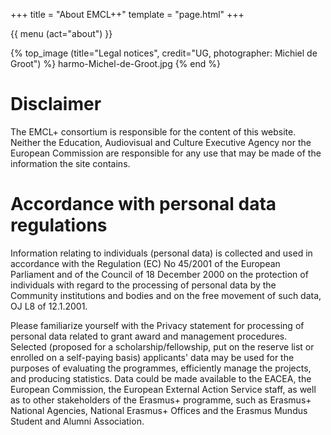 +++
title = "About EMCL++"
template = "page.html"
+++

{{ menu (act="about") }} 


{% top_image (title="Legal notices", credit="UG, photographer: Michiel de Groot") %}
	harmo-Michel-de-Groot.jpg
{% end %}

<div class="container">
 
# Disclaimer
The EMCL+ consortium is responsible for the content of this website.
Neither the Education, Audiovisual and Culture Executive Agency nor the European Commission are responsible for any use that may be made of the information the site contains.

# Accordance with personal data regulations
Information relating to individuals (personal data) is collected and used in accordance with the Regulation (EC) No 45/2001 of the European Parliament and of the Council of 18 December 2000 on the protection of individuals with regard to the processing of personal data by the Community institutions and bodies and on the free movement of such data, OJ L8 of 12.1.2001.

Please familiarize yourself with the Privacy statement for processing of personal data related to grant award and management procedures.
Selected (proposed for a scholarship/fellowship, put on the reserve list or enrolled on a self-paying basis) applicants' data may be used for the purposes of evaluating the programmes, efficiently manage the projects, and producing statistics. Data could be made available to the EACEA, the European Commission, the European External Action Service staff, as well as to other stakeholders of the Erasmus+ programme, such as Erasmus+ National Agencies, National Erasmus+ Offices and the Erasmus Mundus Student and Alumni Association.


</div>
